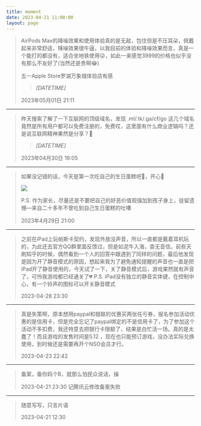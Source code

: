```yaml
---
title: moment
date: 2023-04-21 11:00:00
layout: page
---
```


<!-- issueMomentContentStart -->

> AirPods Max的降噪效果和使用体验真的是无敌，包住但是不压耳朵，佩戴起来非常舒适，降噪效果很牛逼，以我目前的体验和降噪效果而言，真是一个能打的都没有，适合坐地铁使用😜，如此一来感觉3999的价格也似乎没有那么不友好了(当然还是贵啊😂)
> 
> 五一Apple Store罗湖万象城体验店有感
>
>> *[DATETIME]*
>
> 2023年05月01日 21:11

---

> 昨天搜索了解了一下互联网的顶级域名，发现 .ml/.tk/.ga/cf/go 这几个域名竟然是所有用户都可以免费注册的，免费哎，这里面有什么商业逻辑吗？还是说互联网精神果然是分享？🤪
>
>> *[DATETIME]*
>
> 2023年04月30日 19:05

---



<!-- issueMomentContentEnd -->

> 如果没记错的话，今天是第一次吃自己的生日蛋糕吧🎂，开心🥳
>
> ![](https://user-images.githubusercontent.com/16240729/235332009-a3e94fad-7fac-4a65-a02d-8be61d0f7eaa.jpeg)
>
> P.S. 作为家长，尽量还是不要把自己的好恶价值观强加到孩子身上，徒留遗憾—来自二十多年不曾吃到自己生日蛋糕的吐嘈
>
> 2023年4月29日 21:00

---

> 之前在iPad上玩帕斯卡契约，发现外放没声音，所以一直都是戴着耳机玩的，为此还去官方QQ群里面反馈过，但是如泥牛入海，杳无音信。前些天刷知乎的时候，偶然看到一个人的回答中跟遇到了同样的问题，最后他发现是因为开了静音模式的原因，想起来我为了避免通知提醒的声音也一直是把iPad开了静音使用的，今天试了一下，关了静音模式后，游戏果然就有声音了，可怜我游戏都已经通关了:broken_heart:
> P.S. iPad没有独立的静音实体键，在控制中心，有一个铃声的图标可以开关静音模式
>
> 2023-04-28 23:30

---

> 真是失策啊，原本想用paypal和银联的优惠买两张任亏券，报名参加活动优惠的是信用卡，但是完全忘记了paypal绑定的不是信用卡了，为了参加这个活动不多扣费，我还特意去把银行卡限额了，结果是白忙活一场。真的是太蠢了！而且游戏的发售时间是5.12 ，现在也只能预订游戏，没办法实际兑换使用，到时候还是需要再开个NSO会员才行。
> 
> 2023-04-23 22:42

---

> 备案，备你妈个B，就那么怕民众说话，操
>
> 2023-04-21 23:30 记腾讯云修改备案失败

--- 

> 随意写写，只言片语
>
> 2023-04-21 12:30
